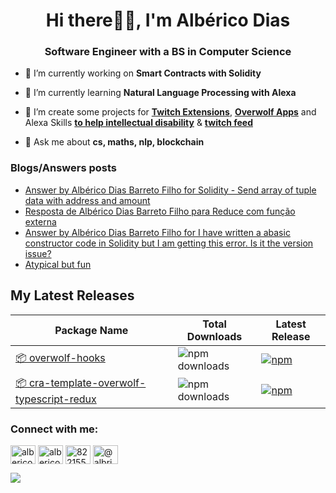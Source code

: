 <!--
**AlbericoD/AlbericoD** is a ✨ _special_ ✨ repository because its `README.md` (this file) appears on your GitHub profile.
-->

<h1 align="center">Hi there👋🏽, I'm Albérico Dias</h1>
<h3 align="center">Software Engineer with a BS in Computer Science</h3>


- 🔭 I’m currently working on **Smart Contracts with Solidity**

- 🌱 I’m currently learning **Natural Language Processing with Alexa**

- 🚧 I’m create some projects for [**Twitch Extensions**](https://www.twitch.tv/ext/hecb122wgtrzumrv9ywwjn7wg6nglq), [**Overwolf Apps**](https://www.overwolf.com/app/Alberico_Dias_Barreto_Filho-Economy_Tool-00001) and Alexa Skills [**to help intellectual disability**](https://www.amazon.com.br/dp/B08P7Z8S8C) &  [**twitch feed**](https://www.amazon.com.br/dp/B07X36XMFT)

- 💬 Ask me about **cs, maths, nlp, blockchain**


### Blogs/Answers posts
<!-- BLOG-POST-LIST:START -->
- [Answer by Albérico Dias Barreto Filho for Solidity - Send array of tuple data with address and amount](https://stackoverflow.com/questions/69386723/solidity-send-array-of-tuple-data-with-address-and-amount/69393119#69393119)
- [Resposta de Albérico Dias Barreto Filho para Reduce com função externa](https://pt.stackoverflow.com/questions/528465/reduce-com-fun%c3%a7%c3%a3o-externa/528603#528603)
- [Answer by Albérico Dias Barreto Filho for I have written a abasic constructor code in Solidity but I am getting this error. Is it the version issue?](https://stackoverflow.com/questions/69136194/i-have-written-a-abasic-constructor-code-in-solidity-but-i-am-getting-this-error/69148782#69148782)
- [Atypical but fun](https://dev.to/albericod/atypical-but-fun-24dk)
<!-- BLOG-POST-LIST:END -->

## My Latest Releases

| Package Name | Total Downloads | Latest Release |
| ------------ | -------------- | -------------- |
| [📦 overwolf-hooks](https://www.npmjs.com/package/overwolf-hooks) | ![npm downloads](https://img.shields.io/npm/dt/overwolf-hooks.svg) | [![npm](https://img.shields.io/npm/v/overwolf-hooks.svg)](https://www.npmjs.com/package/overwolf-hooks) |
| [📦 cra-template-overwolf-typescript-redux](https://www.npmjs.com/package/cra-template-overwolf-typescript-redux) | ![npm downloads](https://img.shields.io/npm/dt/cra-template-overwolf-typescript-redux.svg) | [![npm](https://img.shields.io/npm/v/cra-template-overwolf-typescript-redux.svg)](https://www.npmjs.com/package/cra-template-overwolf-typescript-redux.svg) |


<h3 align="left">Connect with me:</h3>
<p align="left">
<a href="https://dev.to/albericod" target="blank"><img align="center" src="https://cdn.jsdelivr.net/npm/simple-icons@3.0.1/icons/dev-dot-to.svg" alt="albericod" height="30" width="40" /></a>
<a href="https://linkedin.com/in/albericod" target="blank"><img align="center" src="https://raw.githubusercontent.com/rahuldkjain/github-profile-readme-generator/master/src/images/icons/Social/linked-in-alt.svg" alt="albericod" height="30" width="40" /></a>
<a href="https://stackoverflow.com/users/8221557" target="blank"><img align="center" src="https://raw.githubusercontent.com/rahuldkjain/github-profile-readme-generator/master/src/images/icons/Social/stack-overflow.svg" alt="8221557" height="30" width="40" /></a>
<a href="https://medium.com/@albricodiasbarretofilho" target="blank"><img align="center" src="https://raw.githubusercontent.com/rahuldkjain/github-profile-readme-generator/master/src/images/icons/Social/medium.svg" alt="@albricodiasbarretofilho" height="30" width="40" /></a>
</p>


![](https://komarev.com/ghpvc/?username=AlbericoD)

<!--
- 👯 I’m looking to collaborate on ...
- 🤔 I’m looking for help with ...
- 💬 Ask me about ...
- 📫 How to reach me: ...
- 😄 Pronouns: ...
- ⚡ Fun fact: ...
-->


